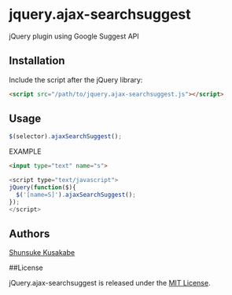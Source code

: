 jquery.ajax-searchsuggest
=========================

jQuery plugin using Google Suggest API

## Installation

Include the script after the jQuery library:

```html
<script src="/path/to/jquery.ajax-searchsuggest.js"></script>
```

## Usage

```javascript
$(selector).ajaxSearchSuggest();
```

EXAMPLE
```html
<input type="text" name="s">
```
```javascript
<script type="text/javascript">
jQuery(function($){
  $('[name=S]').ajaxSearchSuggest();
});
</script>
```

## Authors

[Shunsuke Kusakabe](https://github.com/shunk76)

##License

jQuery.ajax-searchsuggest is released under the [MIT License](http://opensource.org/licenses/MIT).
